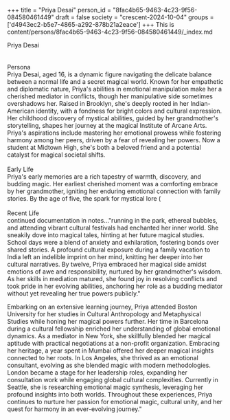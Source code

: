 +++
title = "Priya Desai"
person_id = "8fac4b65-9463-4c23-9f56-084580461449"
draft = false
society = "crescent-2024-10-04"
groups = ['d4943ec2-b5e7-4865-a292-878b21a2eace']
+++
This is content/persons/8fac4b65-9463-4c23-9f56-084580461449/_index.md

<script>
(function() {
    const personId = "8fac4b65-9463-4c23-9f56-084580461449";
    const societyId = "crescent-2024-10-04";

    // Set the selected person and society in localStorage
    localStorage.setItem('selectedPerson', personId);
    localStorage.setItem('selectedSociety', societyId);

    // Automatically set the dropdowns based on this person's data
    const societySelect = document.getElementById('society-select');
    const personSelect = document.getElementById('person-select');

    if (societySelect) {
    societySelect.value = societyId;
    }
    if (personSelect) {
    personSelect.value = personId;
    }
})();
</script><div class="h1_1_right">Priya Desai</div><br>
<br>
<div class="h2">Persona</div><div class="plain">Priya Desai, aged 16, is a dynamic figure navigating the delicate balance between a normal life and a secret magical world. Known for her empathetic and diplomatic nature, Priya's abilities in emotional manipulation make her a cherished mediator in conflicts, though her manipulative side sometimes overshadows her. Raised in Brooklyn, she's deeply rooted in her Indian-American identity, with a fondness for bright colors and cultural expression. Her childhood discovery of mystical abilities, guided by her grandmother's storytelling, shapes her journey at the magical Institute of Arcane Arts. Priya's aspirations include mastering her emotional prowess while fostering harmony among her peers, driven by a fear of revealing her powers. Now a student at Midtown High, she's both a beloved friend and a potential catalyst for magical societal shifts.</div><br>
<div class="h2">Early Life</div><div class="plain">Priya's early memories are a rich tapestry of warmth, discovery, and budding magic. Her earliest cherished moment was a comforting embrace by her grandmother, igniting her enduring emotional connection with family stories. By the age of five, the spark for mystical lore (</div><br>
<div class="h2">Recent Life</div><div class="plain">continued documentation in notes..."running in the park, ethereal bubbles, and attending vibrant cultural festivals had enchanted her inner world. She sneakily dove into magical tales, hinting at her future magical studies. School days were a blend of anxiety and exhilaration, fostering bonds over shared stories. A profound cultural exposure during a family vacation to India left an indelible imprint on her mind, knitting her deeper into her cultural narratives. By twelve, Priya embraced her magical side amidst emotions of awe and responsibility, nurtured by her grandmother's wisdom. As her skills in mediation matured, she found joy in resolving conflicts and took pride in her evolving abilities, anchoring her role as a budding mediator without yet revealing her true powers publicly."

Embarking on an extensive learning journey, Priya attended Boston University for her studies in Cultural Anthropology and Metaphysical Studies while honing her magical powers further. Her time in Barcelona during a cultural fellowship enriched her understanding of global emotional dynamics. As a mediator in New York, she skillfully blended her magical aptitude with practical negotiations at a non-profit organization. Embracing her heritage, a year spent in Mumbai offered her deeper magical insights connected to her roots. In Los Angeles, she thrived as an emotional consultant, evolving as she blended magic with modern methodologies. London became a stage for her leadership roles, expanding her consultation work while engaging global cultural complexities. Currently in Seattle, she is researching emotional magic synthesis, leveraging her profound insights into both worlds. Throughout these experiences, Priya continues to nurture her passion for emotional magic, cultural unity, and her quest for harmony in an ever-evolving journey."

</div><br>
